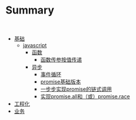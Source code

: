 # Summary
  
* [基础](base/README.md)
  * [javascript](base/javascript/readme.md)
    * [函数](base/javascript/function.md)
      * [函数传参按值传递](base/javascript/function/function-arg.md)
    * [异步](base/javascript/asynchronization.md)
      * [事件循环](base/javascript/asynchronization/eventloop.md)
      * [promise基础版本](base/javascript/asynchronization/promise-base.md)
      * [一步步实现promise的链式调用](base/javascript/asynchronization/promise-then.md)
      * [实现promise.all和（或）promise.race](base/javascript/asynchronization/promise.all.md)
* [工程化](vue/README.md)
  <!-- * [vue](vue/README.md)
    * [watchEffect和watch的区别](vue/watchEffect.md)
    * [vue全家福](vue/vueAll.md)
  * [git](source/README.md)
    * [git中常用的操作](source/http.md)
  * [git](javascript/README.md)
    * [git中常用的操作](javascript/loop.md  ) -->
* [业务](business/README.md)
  <!-- * [投放业务](business/ad.md)
  * [其他](other/README.md)
    * [我心目中的优秀技术leader](other/manage.md) -->


 <!-- * [javascript中的this](javascript/this.md)
    * [apply、call和bind](javascript/apply.md)
    * [JavaScript运行时](javascript/runtime.md)
    * [context](javascript/context.md)
    * [闭包](javascript/closure.md)
    * [reduce](javascript/reduce.md)
    * [flat](javascript/flat.md)
    * [iterator](javascript/iterator.md) -->

<!-- * [浏览器](browser/README.md)
    * [事件循环](browser/eventloop.md)
    * [当我们输入在浏览器中输入URL，浏览器里发生了什么？](browser/browser.md)
    * [requestAnimationFrame](browser/requestAnimationFrame.md)
  * [编程](program/README.md)
    * [函数式编程](program/fp.md)
    * [函数柯里化](program/curry.md)
    * [装饰器模式](program/decorator.md)
    * [订阅发布模式](program/subscribe.md)
  * [node.js基础](nodejs/README.md)
    * [node.js里的事件循环](nodejs/eventloop.md)
  * [计算机基础](computer/README.md)
    * [算法与数据结构](computer/arg.md)
    * [编码原则](computer/princple.md) -->